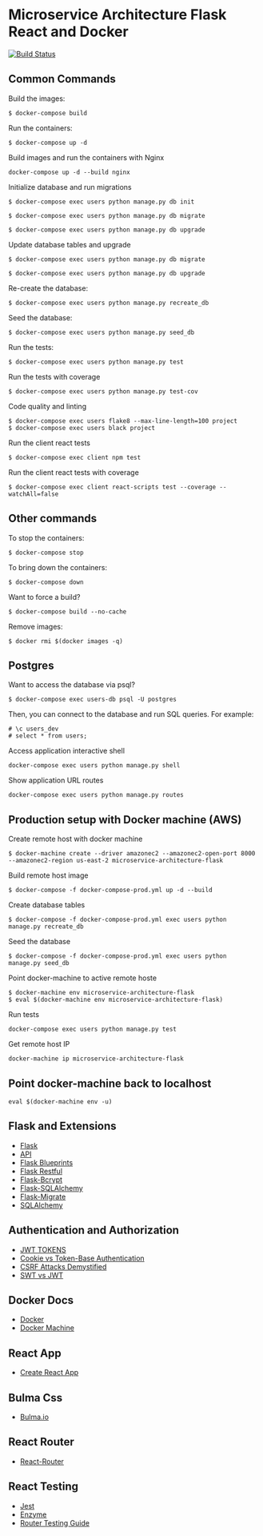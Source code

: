 # Microservice Architecture Flask React and Docker

[![Build Status](https://travis-ci.com/PatrickCmd/Microservice_architecture_flask_docker.svg?token=5DLmUBR4W3LuNvxXHAap&branch=devel)](https://travis-ci.com/PatrickCmd/Microservice_architecture_flask_docker)


## Common Commands
Build the images:
```
$ docker-compose build
```
Run the containers:
```
$ docker-compose up -d
```
Build images and run the containers with Nginx
```
docker-compose up -d --build nginx
```
Initialize database and run migrations
```
$ docker-compose exec users python manage.py db init

$ docker-compose exec users python manage.py db migrate

$ docker-compose exec users python manage.py db upgrade
```
Update database tables and upgrade
```
$ docker-compose exec users python manage.py db migrate

$ docker-compose exec users python manage.py db upgrade
```
Re-create the database:
```
$ docker-compose exec users python manage.py recreate_db
```
Seed the database:
```
$ docker-compose exec users python manage.py seed_db
```
Run the tests:
```
$ docker-compose exec users python manage.py test
```
Run the tests with coverage
```
$ docker-compose exec users python manage.py test-cov
```
Code quality and linting
```
$ docker-compose exec users flake8 --max-line-length=100 project
$ docker-compose exec users black project
```
Run the client react tests
```
$ docker-compose exec client npm test
```
Run the client react tests with coverage
```
$ docker-compose exec client react-scripts test --coverage --watchAll=false
```

## Other commands
To stop the containers:
```
$ docker-compose stop
```
To bring down the containers:
```
$ docker-compose down
```
Want to force a build?
```
$ docker-compose build --no-cache
```
Remove images:
```
$ docker rmi $(docker images -q)
```

## Postgres
Want to access the database via psql?
```
$ docker-compose exec users-db psql -U postgres
```
Then, you can connect to the database and run SQL queries. For example:
```
# \c users_dev
# select * from users;
```
Access application interactive shell
```
docker-compose exec users python manage.py shell
```
Show application URL routes
```
docker-compose exec users python manage.py routes
```

## Production setup with Docker machine (AWS)
Create remote host with docker machine
```
$ docker-machine create --driver amazonec2 --amazonec2-open-port 8000 --amazonec2-region us-east-2 microservice-architecture-flask
```
Build remote host image
```
$ docker-compose -f docker-compose-prod.yml up -d --build
```
Create database tables
```
$ docker-compose -f docker-compose-prod.yml exec users python manage.py recreate_db
```
Seed the database
```
$ docker-compose -f docker-compose-prod.yml exec users python manage.py seed_db
```
Point docker-machine to active remote hoste
```
$ docker-machine env microservice-architecture-flask
$ eval $(docker-machine env microservice-architecture-flask)
```
Run tests
```
docker-compose exec users python manage.py test
```
Get remote host IP
```
docker-machine ip microservice-architecture-flask
```

## Point docker-machine back to localhost
```
eval $(docker-machine env -u)
```

## Flask and Extensions
- [Flask]()
- [API](https://flask.palletsprojects.com/en/1.1.x/api/)
- [Flask Blueprints](https://flask.palletsprojects.com/en/1.1.x/blueprints/)
- [Flask Restful](https://flask-restful.readthedocs.io/en/latest/index.html)
- [Flask-Bcrypt](https://flask-bcrypt.readthedocs.io/en/latest/)
- [Flask-SQLAlchemy](https://flask-sqlalchemy.palletsprojects.com/en/2.x/)
- [Flask-Migrate](https://flask-migrate.readthedocs.io/en/latest/)
- [SQLAlchemy](https://docs.sqlalchemy.org/en/13/index.html)


## Authentication and Authorization
- [JWT TOKENS](https://jwt.io/introduction/)
- [Cookie vs Token-Base Authentication](https://dzone.com/articles/cookies-vs-tokens-the-definitive-guide)
- [CSRF Attacks Demystified](https://www.gnucitizen.org/blog/csrf-demystified/)
- [SWT vs JWT](https://www.networknt.com/architecture/swt-vs-jwt/)

## Docker Docs
- [Docker](https://docs.docker.com/get-started/)
- [Docker Machine](https://docs.docker.com/machine/)

## React App
- [Create React App](https://create-react-app.dev/)

## Bulma Css
- [Bulma.io](https://bulma.io/)

## React Router
- [React-Router](https://reacttraining.com/react-router/web/guides/quick-start)

## React Testing
- [Jest](https://jestjs.io/docs/en/getting-started)
- [Enzyme](https://airbnb.io/enzyme/https://airbnb.io/enzyme/https://airbnb.io/enzyme/)
- [Router Testing Guide](https://github.com/ReactTraining/react-router/blob/master/packages/react-router/docs/guides/testing.md)